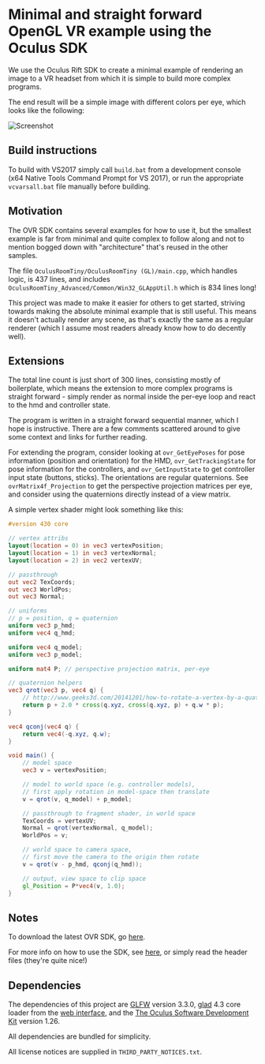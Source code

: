 # Minimal and straight forward OpenGL VR example using the Oculus SDK

We use the Oculus Rift SDK to create a minimal example of rendering an image to a VR headset from which it is simple to build more complex programs.

The end result will be a simple image with different colors per eye, which looks like the following:

![Screenshot](https://i.imgur.com/Q9i0yyA.png)


## Build instructions
To build with VS2017 simply call `build.bat` from a development console (x64 Native Tools Command Prompt for VS 2017), or run the appropriate `vcvarsall.bat` file manually before building. 


## Motivation

The OVR SDK contains several examples for how to use it, but the smallest example is far from minimal and quite complex to follow along and not to mention bogged down with "architecture" that's reused in the other samples. 

The file `OculusRoomTiny/OculusRoomTiny (GL)/main.cpp`, which handles logic, is 437 lines, and includes `OculusRoomTiny_Advanced/Common/Win32_GLAppUtil.h` which is 834 lines long! 

This project was made to make it easier for others to get started, striving towards making the absolute minimal example that is still useful. This means it doesn't actually render any scene, as that's exactly the same as a regular renderer (which I assume most readers already know how to do decently well). 


## Extensions

The total line count is just short of 300 lines, consisting mostly of boilerplate, which means the extension to more complex programs is straight forward - simply render as normal inside the per-eye loop and react to the hmd and controller state. 

The program is written in a straight forward sequential manner, which I hope is instructive. There are a few comments scattered around to give some context and links for further reading.

For extending the program, consider looking at `ovr_GetEyePoses` for pose information (position and orientation) for the HMD, `ovr_GetTrackingState` for pose information for the controllers, and `ovr_GetInputState` to get controller input state (buttons, sticks). The orientations are regular quaternions. See `ovrMatrix4f_Projection` to get the perspective projection matrices per eye, and consider using the quaternions directly instead of a view matrix. 

A simple vertex shader might look something like this: 
```glsl
#version 430 core

// vertex attribs
layout(location = 0) in vec3 vertexPosition;
layout(location = 1) in vec3 vertexNormal;
layout(location = 2) in vec2 vertexUV;

// passthrough
out vec2 TexCoords;
out vec3 WorldPos;
out vec3 Normal;

// uniforms
// p = position, q = quaternion
uniform vec3 p_hmd;
uniform vec4 q_hmd;

uniform vec4 q_model;
uniform vec3 p_model;

uniform mat4 P; // perspective projection matrix, per-eye

// quaternion helpers
vec3 qrot(vec3 p, vec4 q) { 
    // http://www.geeks3d.com/20141201/how-to-rotate-a-vertex-by-a-quaternion-in-glsl/
    return p + 2.0 * cross(q.xyz, cross(q.xyz, p) + q.w * p);
}

vec4 qconj(vec4 q) { 
    return vec4(-q.xyz, q.w); 
}

void main() {
    // model space
    vec3 v = vertexPosition;

    // model to world space (e.g. controller models), 
    // first apply rotation in model-space then translate
    v = qrot(v, q_model) + p_model;

    // passthrough to fragment shader, in world space
    TexCoords = vertexUV;
    Normal = qrot(vertexNormal, q_model);
    WorldPos = v;

    // world space to camera space, 
    // first move the camera to the origin then rotate
    v = qrot(v - p_hmd, qconj(q_hmd));

    // output, view space to clip space
    gl_Position = P*vec4(v, 1.0);
}
```


## Notes

To download the latest OVR SDK, go [here](https://developer.oculus.com/downloads/package/oculus-sdk-for-windows/). 

For more info on how to use the SDK, see [here](https://developer.oculus.com/documentation/pcsdk/latest/concepts/book-gsg/), or simply read the header files (they're quite nice!)


## Dependencies

The dependencies of this project are [GLFW](https://github.com/elmindreda/glfw) version 3.3.0, [glad](https://github.com/Dav1dde/glad) 4.3 core loader from the [web interface](https://github.com/Dav1dde/glad), and the [The Oculus Software Development Kit](https://developer.oculus.com/downloads/package/oculus-sdk-for-windows/) version 1.26. 

All dependencies are bundled for simplicity. 

All license notices are supplied in `THIRD_PARTY_NOTICES.txt`. 


